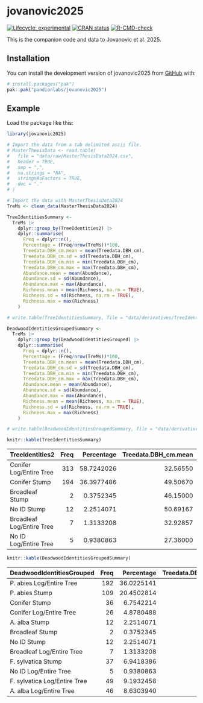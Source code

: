 
<!-- README.md is generated from README.Rmd. Please edit that file -->

# jovanovic2025

<!-- badges: start -->

[![Lifecycle:
experimental](https://img.shields.io/badge/lifecycle-experimental-orange.svg)](https://lifecycle.r-lib.org/articles/stages.html#experimental)
[![CRAN
status](https://www.r-pkg.org/badges/version/jovanovic2025)](https://CRAN.R-project.org/package=jovanovic2025)
[![R-CMD-check](https://github.com/pandionlabs/jovanovic2025/actions/workflows/R-CMD-check.yaml/badge.svg)](https://github.com/pandionlabs/jovanovic2025/actions/workflows/R-CMD-check.yaml)
<!-- badges: end -->

This is the companion code and data to Jovanovic et al. 2025.

## Installation

You can install the development version of jovanovic2025 from
[GitHub](https://github.com/) with:

``` r
# install.packages("pak")
pak::pak("pandionlabs/jovanovic2025")
```

## Example

Load the package like this:

``` r
library(jovanovic2025)
```

``` r
# Import the data from a tab delimited ascii file.
# MasterThesisData <- read.table(
#   file = "data/raw/MasterThesisData2024.csv",
#   header = TRUE,
#   sep = ",",
#   na.strings = "NA",
#   stringsAsFactors = TRUE,
#   dec = "."
# )

# Import the data with MasterThesisData2024
TreMs <- clean_data(MasterThesisData2024) 
```

``` r
TreeIdentitiesSummary <- 
  TreMs |> 
    dplyr::group_by(TreeIdentities2) |> 
    dplyr::summarise(
      Freq = dplyr::n(),
      Percentage = (Freq/nrow(TreMs))*100,
      Treedata.DBH_cm.mean = mean(Treedata.DBH_cm),
      Treedata.DBH_cm.sd = sd(Treedata.DBH_cm),
      Treedata.DBH_cm.min = min(Treedata.DBH_cm),
      Treedata.DBH_cm.max = max(Treedata.DBH_cm),
      Abundance.mean = mean(Abundance),
      Abundance.sd = sd(Abundance),
      Abundance.max = max(Abundance),
      Richness.mean = mean(Richness, na.rm = TRUE),
      Richness.sd = sd(Richness, na.rm = TRUE),
      Richness.max = max(Richness)
    )

# write.table(TreeIdentitiesSummary, file = "data/derivatives/TreeIdentitiesSummary.csv", sep = ",", quote = FALSE, row.names = FALSE)

DeadwoodIdentitiesGroupedSummary <- 
  TreMs |> 
    dplyr::group_by(DeadwoodIdentitiesGrouped) |> 
    dplyr::summarise(
      Freq = dplyr::n(),
      Percentage = (Freq/nrow(TreMs))*100,
      Treedata.DBH_cm.mean = mean(Treedata.DBH_cm),
      Treedata.DBH_cm.sd = sd(Treedata.DBH_cm),
      Treedata.DBH_cm.min = min(Treedata.DBH_cm),
      Treedata.DBH_cm.max = max(Treedata.DBH_cm),
      Abundance.mean = mean(Abundance),
      Abundance.sd = sd(Abundance),
      Abundance.max = max(Abundance),
      Richness.mean = mean(Richness, na.rm = TRUE),
      Richness.sd = sd(Richness, na.rm = TRUE),
      Richness.max = max(Richness)
    )

# write.table(DeadwoodIdentitiesGroupedSummary, file = "data/derivatives/DeadwoodIdentitiesGroupedSummary.csv", sep = ",", quote = FALSE, row.names = FALSE)
```

``` r
knitr::kable(TreeIdentitiesSummary)
```

| TreeIdentities2 | Freq | Percentage | Treedata.DBH_cm.mean | Treedata.DBH_cm.sd | Treedata.DBH_cm.min | Treedata.DBH_cm.max | Abundance.mean | Abundance.sd | Abundance.max | Richness.mean | Richness.sd | Richness.max |
|:---|---:|---:|---:|---:|---:|---:|---:|---:|---:|---:|---:|---:|
| Conifer Log/Entire Tree | 313 | 58.7242026 | 32.56550 | 10.787167 | 20.0 | 73.5 | 5.335463 | 4.4295686 | 44 | 3.610224 | 1.7063675 | 9 |
| Conifer Stump | 194 | 36.3977486 | 49.50670 | 17.510500 | 21.0 | 125.0 | 4.268041 | 2.0663375 | 12 | 3.494845 | 1.3282402 | 7 |
| Broadleaf Stump | 2 | 0.3752345 | 46.15000 | 11.525840 | 38.0 | 54.3 | 5.000000 | 1.4142136 | 6 | 4.500000 | 0.7071068 | 5 |
| No ID Stump | 12 | 2.2514071 | 50.69167 | 18.746416 | 34.8 | 105.0 | 3.916667 | 0.9003366 | 6 | 3.833333 | 0.9374369 | 6 |
| Broadleaf Log/Entire Tree | 7 | 1.3133208 | 32.92857 | 10.320968 | 23.4 | 49.8 | 3.000000 | 2.0000000 | 7 | 2.285714 | 0.7559289 | 3 |
| No ID Log/Entire Tree | 5 | 0.9380863 | 27.36000 | 7.867846 | 20.3 | 39.0 | 3.200000 | 0.8366600 | 4 | 2.800000 | 0.4472136 | 3 |

``` r
knitr::kable(DeadwoodIdentitiesGroupedSummary)
```

| DeadwoodIdentitiesGrouped | Freq | Percentage | Treedata.DBH_cm.mean | Treedata.DBH_cm.sd | Treedata.DBH_cm.min | Treedata.DBH_cm.max | Abundance.mean | Abundance.sd | Abundance.max | Richness.mean | Richness.sd | Richness.max |
|:---|---:|---:|---:|---:|---:|---:|---:|---:|---:|---:|---:|---:|
| P. abies Log/Entire Tree | 192 | 36.0225141 | 31.94740 | 10.352878 | 20.0 | 73.5 | 5.046875 | 3.7934762 | 20 | 3.520833 | 1.7091020 | 9 |
| P. abies Stump | 109 | 20.4502814 | 50.66330 | 19.340280 | 22.5 | 125.0 | 4.256881 | 2.1959714 | 12 | 3.339450 | 1.2997164 | 7 |
| Conifer Stump | 36 | 6.7542214 | 47.50000 | 16.227543 | 24.0 | 80.0 | 3.861111 | 1.6414763 | 8 | 3.388889 | 1.1282801 | 6 |
| Conifer Log/Entire Tree | 26 | 4.8780488 | 32.29615 | 14.722948 | 20.0 | 70.0 | 4.576923 | 3.4196266 | 16 | 3.384615 | 1.3878594 | 7 |
| A. alba Stump | 12 | 2.2514071 | 49.09167 | 12.577719 | 34.0 | 75.0 | 3.916667 | 2.2343733 | 8 | 3.583333 | 1.9286516 | 7 |
| Broadleaf Stump | 2 | 0.3752345 | 46.15000 | 11.525840 | 38.0 | 54.3 | 5.000000 | 1.4142136 | 6 | 4.500000 | 0.7071068 | 5 |
| No ID Stump | 12 | 2.2514071 | 50.69167 | 18.746416 | 34.8 | 105.0 | 3.916667 | 0.9003366 | 6 | 3.833333 | 0.9374369 | 6 |
| Broadleaf Log/Entire Tree | 7 | 1.3133208 | 32.92857 | 10.320968 | 23.4 | 49.8 | 3.000000 | 2.0000000 | 7 | 2.285714 | 0.7559289 | 3 |
| F. sylvatica Stump | 37 | 6.9418386 | 48.18649 | 14.401006 | 21.0 | 79.0 | 4.810811 | 1.9413317 | 10 | 4.027027 | 1.2798977 | 7 |
| No ID Log/Entire Tree | 5 | 0.9380863 | 27.36000 | 7.867846 | 20.3 | 39.0 | 3.200000 | 0.8366600 | 4 | 2.800000 | 0.4472136 | 3 |
| F. sylvatica Log/Entire Tree | 49 | 9.1932458 | 32.52041 | 10.319722 | 20.0 | 57.5 | 6.163265 | 6.8779446 | 44 | 3.632653 | 1.5771002 | 9 |
| A. alba Log/Entire Tree | 46 | 8.6303940 | 35.34565 | 10.404715 | 20.9 | 59.7 | 6.086957 | 3.9990337 | 19 | 4.086957 | 1.9416612 | 9 |
